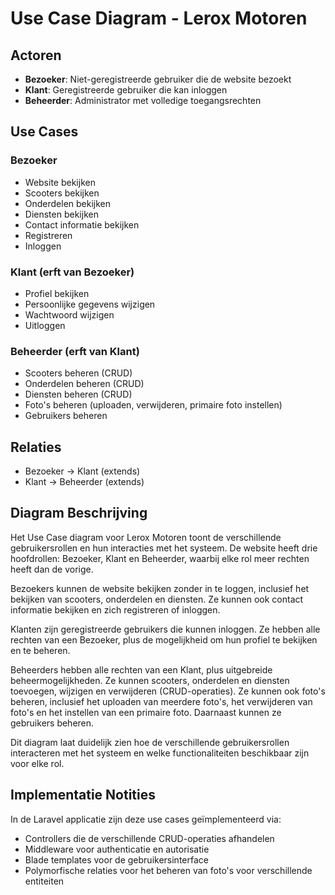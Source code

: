 # Use Case Diagram - Lerox Motoren

## Actoren
- **Bezoeker**: Niet-geregistreerde gebruiker die de website bezoekt
- **Klant**: Geregistreerde gebruiker die kan inloggen
- **Beheerder**: Administrator met volledige toegangsrechten

## Use Cases

### Bezoeker
- Website bekijken
- Scooters bekijken
- Onderdelen bekijken
- Diensten bekijken
- Contact informatie bekijken
- Registreren
- Inloggen

### Klant (erft van Bezoeker)
- Profiel bekijken
- Persoonlijke gegevens wijzigen
- Wachtwoord wijzigen
- Uitloggen

### Beheerder (erft van Klant)
- Scooters beheren (CRUD)
- Onderdelen beheren (CRUD)
- Diensten beheren (CRUD)
- Foto's beheren (uploaden, verwijderen, primaire foto instellen)
- Gebruikers beheren

## Relaties
- Bezoeker -> Klant (extends)
- Klant -> Beheerder (extends)

## Diagram Beschrijving

Het Use Case diagram voor Lerox Motoren toont de verschillende gebruikersrollen en hun interacties met het systeem. De website heeft drie hoofdrollen: Bezoeker, Klant en Beheerder, waarbij elke rol meer rechten heeft dan de vorige.

Bezoekers kunnen de website bekijken zonder in te loggen, inclusief het bekijken van scooters, onderdelen en diensten. Ze kunnen ook contact informatie bekijken en zich registreren of inloggen.

Klanten zijn geregistreerde gebruikers die kunnen inloggen. Ze hebben alle rechten van een Bezoeker, plus de mogelijkheid om hun profiel te bekijken en te beheren.

Beheerders hebben alle rechten van een Klant, plus uitgebreide beheermogelijkheden. Ze kunnen scooters, onderdelen en diensten toevoegen, wijzigen en verwijderen (CRUD-operaties). Ze kunnen ook foto's beheren, inclusief het uploaden van meerdere foto's, het verwijderen van foto's en het instellen van een primaire foto. Daarnaast kunnen ze gebruikers beheren.

Dit diagram laat duidelijk zien hoe de verschillende gebruikersrollen interacteren met het systeem en welke functionaliteiten beschikbaar zijn voor elke rol.

## Implementatie Notities

In de Laravel applicatie zijn deze use cases geïmplementeerd via:
- Controllers die de verschillende CRUD-operaties afhandelen
- Middleware voor authenticatie en autorisatie
- Blade templates voor de gebruikersinterface
- Polymorfische relaties voor het beheren van foto's voor verschillende entiteiten
